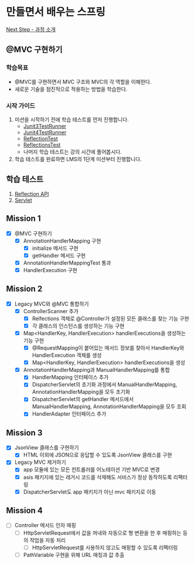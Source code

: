 # 만들면서 배우는 스프링

[Next Step - 과정 소개](https://edu.nextstep.camp/c/4YUvqn9V)

## @MVC 구현하기

### 학습목표

- @MVC를 구현하면서 MVC 구조와 MVC의 각 역할을 이해한다.
- 새로운 기술을 점진적으로 적용하는 방법을 학습한다.

### 시작 가이드

1. 미션을 시작하기 전에 학습 테스트를 먼저 진행합니다.
    - [Junit3TestRunner](study/src/test/java/reflection/Junit3TestRunner.java)
    - [Junit4TestRunner](study/src/test/java/reflection/Junit4TestRunner.java)
    - [ReflectionTest](study/src/test/java/reflection/ReflectionTest.java)
    - [ReflectionsTest](study/src/test/java/reflection/ReflectionsTest.java)
    - 나머지 학습 테스트는 강의 시간에 풀어봅시다.
2. 학습 테스트를 완료하면 LMS의 1단계 미션부터 진행합니다.

## 학습 테스트

1. [Reflection API](study/src/test/java/reflection)
2. [Servlet](study/src/test/java/servlet)

## Mission 1

- [X] @MVC 구현하기
    - [X] AnnotationHandlerMapping 구현
        - [X] initialize 메서드 구현
        - [X] getHandler 메서드 구현
    - [X] AnnotationHandlerMappingTest 통과
    - [X] HandlerExecution 구현

## Mission 2

- [X] Legacy MVC와 @MVC 통합하기
    - [x] ControllerScanner 추가
        - [x] Relfections 객체로 @Controller가 설정된 모든 클래스를 찾는 기능 구현
        - [x] 각 클래스의 인스턴스를 생성하는 기능 구현
    - [x] Map<HandlerKey, HandlerExecution> handlerExecutions을 생성하는 기능 구현
        - [x] @RequestMapping이 붙어있는 메서드 정보를 찾아서 HandlerKey와 HandlerExecution 객체를 생성
        - [x] Map<HandlerKey, HandlerExecution> handlerExecutions을 생성
    - [X] AnnotationHandlerMapping과 ManualHandlerMapping를 통합
        - [X] HandlerMapping 인터페이스 추가
        - [X] DispatcherServlet의 초기화 과정에서 ManualHandlerMapping, AnnotationHandlerMapping을 모두 초기화
        - [X] DispatcherServlet의 getHandler 메서드에서 ManualHandlerMapping, AnnotationHandlerMapping을 모두 조회
        - [X] HandlerAdapter 인터페이스 추가

## Mission 3

- [X] JsonView 클래스를 구현하기
    - [X] HTML 이외에 JSON으로 응답할 수 있도록 JsonView 클래스를 구현
- [X] Legacy MVC 제거하기
    - [X] app 모듈에 있는 모든 컨트롤러를 어노테이션 기반 MVC로 변경
    - [X] asis 패키지에 있는 레거시 코드를 삭제해도 서비스가 정상 동작하도록 리팩터링
    - [X] DispatcherServlet도 app 패키지가 아닌 mvc 패키지로 이동

## Mission 4

- [ ] Controller 메서드 인자 매핑
    - [ ] HttpServletRequest에서 값을 꺼내와 자동으로 형 변환을 한 후 매핑하는 등의 작업을 자동 처리
        - [ ] HttpServletRequest를 사용하지 않고도 매핑할 수 있도록 리팩터링
    - [ ] PathVariable 구현을 위해 URL 매칭과 값 추출
